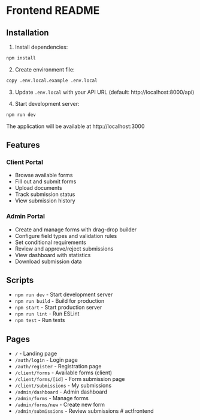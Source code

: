 # Frontend README

## Installation

1. Install dependencies:
```bash
npm install
```

2. Create environment file:
```bash
copy .env.local.example .env.local
```

3. Update `.env.local` with your API URL (default: http://localhost:8000/api)

4. Start development server:
```bash
npm run dev
```

The application will be available at http://localhost:3000

## Features

### Client Portal
- Browse available forms
- Fill out and submit forms
- Upload documents
- Track submission status
- View submission history

### Admin Portal
- Create and manage forms with drag-drop builder
- Configure field types and validation rules
- Set conditional requirements
- Review and approve/reject submissions
- View dashboard with statistics
- Download submission data

## Scripts

- `npm run dev` - Start development server
- `npm run build` - Build for production
- `npm start` - Start production server
- `npm run lint` - Run ESLint
- `npm test` - Run tests

## Pages

- `/` - Landing page
- `/auth/login` - Login page
- `/auth/register` - Registration page
- `/client/forms` - Available forms (client)
- `/client/forms/[id]` - Form submission page
- `/client/submissions` - My submissions
- `/admin/dashboard` - Admin dashboard
- `/admin/forms` - Manage forms
- `/admin/forms/new` - Create new form
- `/admin/submissions` - Review submissions
#   a c t f r o n t e n d  
 